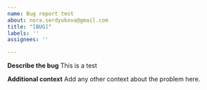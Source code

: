 ```yaml
---
name: Bug report test
about: nora.serdyukova@gmail.com
title: "[BUG]"
labels: ''
assignees: ''

---
```


**Describe the bug**
This is a test

**Additional context**
Add any other context about the problem here.

